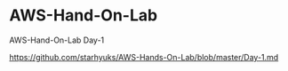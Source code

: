 # AWS-Hand-On-Lab
AWS-Hand-On-Lab Day-1

https://github.com/starhyuks/AWS-Hands-On-Lab/blob/master/Day-1.md
